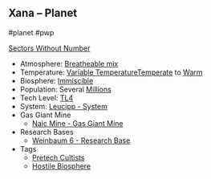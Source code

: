 ## Xana &ndash; Planet

#planet #pwp

[Sectors Without Number](https://sectorswithoutnumber.com/sector/bfDcBzTtgpeyLUfwzjio/planet/lOOJteBUBZh2US2YZqKb)

- Atmosphere: [Breatheable mix](STARS%20WITHOUT%20NUMBER,%20FREE%20EDITION%20-%20obsidian.md#Breatheable%20Mix)
- Temperature: [Variable Temperature](STARS%20WITHOUT%20NUMBER,%20FREE%20EDITION%20-%20obsidian.md#Variable%20Temperature.md)[Temperate](STARS%20WITHOUT%20NUMBER,%20FREE%20EDITION%20-%20obsidian.md#Temperate) to [Warm](STARS%20WITHOUT%20NUMBER,%20FREE%20EDITION%20-%20obsidian.md#Warm)
- Biosphere: [Immiscible](STARS%20WITHOUT%20NUMBER,%20FREE%20EDITION%20-%20obsidian.md#Immiscible)
- Population: Several [Millions](STARS%20WITHOUT%20NUMBER,%20FREE%20EDITION%20-%20obsidian.md#Millions)
- Tech Level: [TL4](STARS%20WITHOUT%20NUMBER,%20FREE%20EDITION%20-%20obsidian.md#TL4)
- System: [Leucipp - System](STARS%20WITHOUT%20NUMBER,%20FREE%20EDITION%20-%20obsidian.md#PiratesWithoutPlunder/Leucipp%20-%20System)
- Gas Giant Mine
	- [Naic Mine - Gas Giant Mine](STARS%20WITHOUT%20NUMBER,%20FREE%20EDITION%20-%20obsidian.md#PiratesWithoutPlunder/Naic%20Mine%20-%20Gas%20Giant%20Mine)
- Research Bases
	- [Weinbaum 6 - Research Base](STARS%20WITHOUT%20NUMBER,%20FREE%20EDITION%20-%20obsidian.md#PiratesWithoutPlunder/Weinbaum%206%20-%20Research%20Base)
- Tags
   - [Pretech Cultists](STARS%20WITHOUT%20NUMBER,%20FREE%20EDITION%20-%20obsidian.md#Pretech%20Cultists)
   - [Hostile Biosphere](STARS%20WITHOUT%20NUMBER,%20FREE%20EDITION%20-%20obsidian.md#Hostile%20Biosphere)

